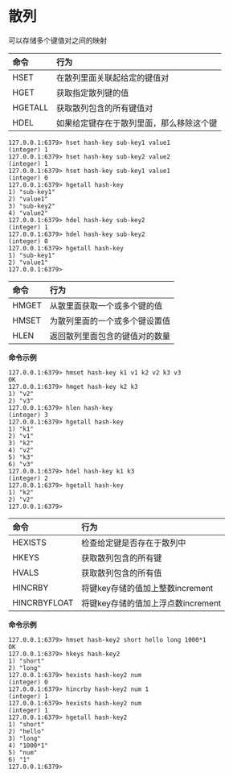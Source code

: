# 散列

可以存储多个键值对之间的映射

| 命令 | 行为 |
| :--- | :--- |
| HSET | 在散列里面关联起给定的键值对 |
| HGET | 获取指定散列键的值 |
| HGETALL | 获取散列包含的所有键值对 |
| HDEL | 如果给定键存在于散列里面，那么移除这个键 |


    127.0.0.1:6379> hset hash-key sub-key1 value1
    (integer) 1
    127.0.0.1:6379> hset hash-key sub-key2 value2
    (integer) 1
    127.0.0.1:6379> hset hash-key sub-key1 value1
    (integer) 0
    127.0.0.1:6379> hgetall hash-key
    1) "sub-key1"
    2) "value1"
    3) "sub-key2"
    4) "value2"
    127.0.0.1:6379> hdel hash-key sub-key2
    (integer) 1
    127.0.0.1:6379> hdel hash-key sub-key2
    (integer) 0
    127.0.0.1:6379> hgetall hash-key
    1) "sub-key1"
    2) "value1"
    127.0.0.1:6379>
    
| 命令 | 行为 |
| :--- | :--- |
| HMGET | 从散里面获取一个或多个键的值 |
| HMSET | 为散列里面的一个或多个键设置值 |
| HLEN | 返回散列里面包含的键值对的数量 |


**命令示例**

    127.0.0.1:6379> hmset hash-key k1 v1 k2 v2 k3 v3
    OK
    127.0.0.1:6379> hmget hash-key k2 k3
    1) "v2"
    2) "v3"
    127.0.0.1:6379> hlen hash-key
    (integer) 3
    127.0.0.1:6379> hgetall hash-key
    1) "k1"
    2) "v1"
    3) "k2"
    4) "v2"
    5) "k3"
    6) "v3"
    127.0.0.1:6379> hdel hash-key k1 k3
    (integer) 2
    127.0.0.1:6379> hgetall hash-key
    1) "k2"
    2) "v2"
    127.0.0.1:6379>
    
| 命令 | 行为 |
| :--- | :--- |
| HEXISTS | 检查给定键是否存在于散列中 |
| HKEYS | 获取散列包含的所有键 |
| HVALS | 获取散列包含的所有值 |
| HINCRBY | 将键key存储的值加上整数increment |
| HINCRBYFLOAT | 将键key存储的值加上浮点数increment |


**命令示例**

    127.0.0.1:6379> hmset hash-key2 short hello long 1000*1
    OK
    127.0.0.1:6379> hkeys hash-key2
    1) "short"
    2) "long"
    127.0.0.1:6379> hexists hash-key2 num
    (integer) 0
    127.0.0.1:6379> hincrby hash-key2 num 1
    (integer) 1
    127.0.0.1:6379> hexists hash-key2 num
    (integer) 1
    127.0.0.1:6379> hgetall hash-key2
    1) "short"
    2) "hello"
    3) "long"
    4) "1000*1"
    5) "num"
    6) "1"
    127.0.0.1:6379>
    
